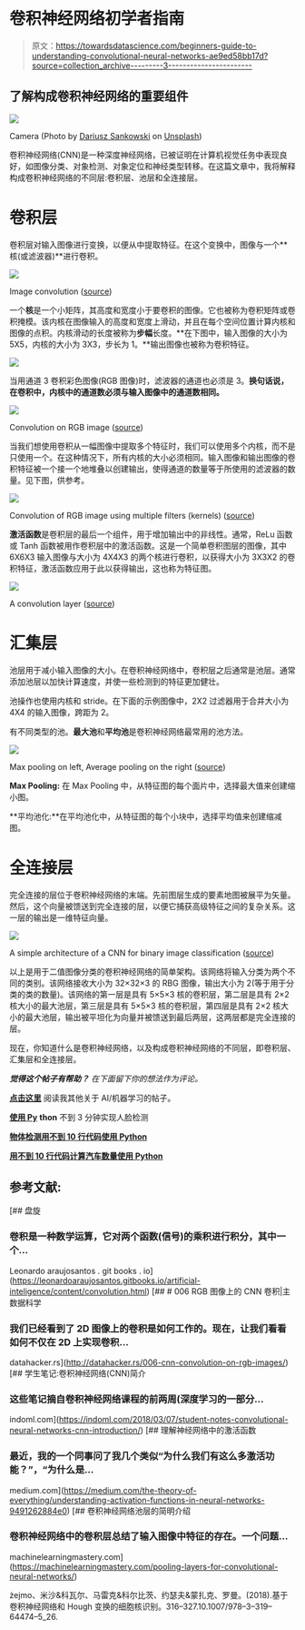 # 卷积神经网络初学者指南

> 原文：<https://towardsdatascience.com/beginners-guide-to-understanding-convolutional-neural-networks-ae9ed58bb17d?source=collection_archive---------3----------------------->

## 了解构成卷积神经网络的重要组件

![](img/b767a45a76a21bd45573bbda96fa9ef0.png)

Camera (Photo by [Dariusz Sankowski](https://unsplash.com/@dariuszsankowski?utm_source=unsplash&utm_medium=referral&utm_content=creditCopyText) on [Unsplash](https://unsplash.com/?utm_source=unsplash&utm_medium=referral&utm_content=creditCopyText))

卷积神经网络(CNN)是一种深度神经网络，已被证明在计算机视觉任务中表现良好，如图像分类、对象检测、对象定位和神经类型转移。在这篇文章中，我将解释构成卷积神经网络的不同层:卷积层、池层和全连接层。

# 卷积层

卷积层对输入图像进行变换，以便从中提取特征。在这个变换中，图像与一个**核(或滤波器)**进行卷积。

![](img/fe6d0040fb7f885c24e91121aec67be2.png)

Image convolution ([source](http://intellabs.github.io/RiverTrail/tutorial/))

一个**核**是一个小矩阵，其高度和宽度小于要卷积的图像。它也被称为卷积矩阵或卷积掩模。该内核在图像输入的高度和宽度上滑动，并且在每个空间位置计算内核和图像的点积。内核滑动的长度被称为**步幅**长度。**在下图中，输入图像的大小为 5X5，内核的大小为 3X3，步长为 1。**输出图像也被称为卷积特征。

![](img/0e7de8a67e0c197106c87d417e45b499.png)

当用通道 3 卷积彩色图像(RGB 图像)时，滤波器的通道也必须是 3。**换句话说，在卷积中，内核中的通道数必须与输入图像中的通道数相同。**

![](img/449498a3a57bddd202b25a23bf6bdba3.png)

Convolution on RGB image ([source](http://datahacker.rs/006-cnn-convolution-on-rgb-images/))

当我们想使用卷积从一幅图像中提取多个特征时，我们可以使用多个内核，而不是只使用一个。在这种情况下，所有内核的大小必须相同。输入图像和输出图像的卷积特征被一个接一个地堆叠以创建输出，使得通道的数量等于所使用的滤波器的数量。见下图，供参考。

![](img/17d7e44e6afbcebbf1c713d18e944365.png)

Convolution of RGB image using multiple filters (kernels) ([source](https://indoml.com/2018/03/07/student-notes-convolutional-neural-networks-cnn-introduction/))

**激活函数**是卷积层的最后一个组件，用于增加输出中的非线性。通常，ReLu 函数或 Tanh 函数被用作卷积层中的激活函数。这是一个简单卷积图层的图像，其中 6X6X3 输入图像与大小为 4X4X3 的两个核进行卷积，以获得大小为 3X3X2 的卷积特征，激活函数应用于此以获得输出，这也称为特征图。

![](img/0aa924fb4d17e0be414608a421179257.png)

A convolution layer ([source](https://indoml.com/2018/03/07/student-notes-convolutional-neural-networks-cnn-introduction/))

# 汇集层

池层用于减小输入图像的大小。在卷积神经网络中，卷积层之后通常是池层。通常添加池层以加快计算速度，并使一些检测到的特征更加健壮。

池操作也使用内核和 stride。在下面的示例图像中，2X2 过滤器用于合并大小为 4X4 的输入图像，跨距为 2。

有不同类型的池。**最大池**和**平均池**是卷积神经网络最常用的池方法。

![](img/04a0573d24a3777c988f0093bfe8fa9c.png)

Max pooling on left, Average pooling on the right ([source](https://indoml.com/2018/03/07/student-notes-convolutional-neural-networks-cnn-introduction/))

**Max Pooling:** 在 Max Pooling 中，从特征图的每个面片中，选择最大值来创建缩小图。

**平均池化:**在平均池化中，从特征图的每个小块中，选择平均值来创建缩减图。

# 全连接层

完全连接的层位于卷积神经网络的末端。先前图层生成的要素地图被展平为矢量。然后，这个向量被馈送到完全连接的层，以便它捕获高级特征之间的复杂关系。这一层的输出是一维特征向量。

![](img/bc47bb088a2252cde263aad4bd75d260.png)

A simple architecture of a CNN for binary image classification ([source](https://www.researchgate.net/profile/Michal_Zejmo/publication/318762566/figure/fig3/AS:546467007537152@1507299295287/Architecture-of-sample-CNN-model.png))

以上是用于二值图像分类的卷积神经网络的简单架构。该网络将输入分类为两个不同的类别。该网络接收大小为 32×32×3 的 RBG 图像，输出大小为 2(等于用于分类的类的数量)。该网络的第一层是具有 5×5×3 核的卷积层，第二层是具有 2×2 核大小的最大池层，第三层是具有 5×5×3 核的卷积层，第四层是具有 2×2 核大小的最大池层，输出被平坦化为向量并被馈送到最后两层，这两层都是完全连接的层。

现在，你知道什么是卷积神经网络，以及构成卷积神经网络的不同层，即卷积层、汇集层和全连接层。

***觉得这个帖子有帮助？*** *在下面留下你的想法作为评论。*

[**点击这里**](https://medium.com/@sabinaa.pokhrel) 阅读我其他关于 AI/机器学习的帖子。

[**使用 Py**](/implement-face-detection-in-less-than-3-minutes-using-python-9f6b43bb3160) **thon** 不到 3 分钟实现人脸检测

[**物体检测用不到 10 行代码使用 Python**](/object-detection-with-less-than-10-lines-of-code-using-python-2d28eebc5b11)

[**用不到 10 行代码计算汽车数量使用 Python**](/count-number-of-cars-in-less-than-10-lines-of-code-using-python-40208b173554)

## **参考文献:**

[](https://leonardoaraujosantos.gitbooks.io/artificial-inteligence/content/convolution.html) [## 盘旋

### 卷积是一种数学运算，它对两个函数(信号)的乘积进行积分，其中一个…

Leonardo araujosantos . git books . io](https://leonardoaraujosantos.gitbooks.io/artificial-inteligence/content/convolution.html) [](http://datahacker.rs/006-cnn-convolution-on-rgb-images/) [## # 006 RGB 图像上的 CNN 卷积|主数据科学

### 我们已经看到了 2D 图像上的卷积是如何工作的。现在，让我们看看如何不仅在 2D 上实现卷积…

datahacker.rs](http://datahacker.rs/006-cnn-convolution-on-rgb-images/) [](https://indoml.com/2018/03/07/student-notes-convolutional-neural-networks-cnn-introduction/) [## 学生笔记:卷积神经网络(CNN)简介

### 这些笔记摘自卷积神经网络课程的前两周(深度学习的一部分…

indoml.com](https://indoml.com/2018/03/07/student-notes-convolutional-neural-networks-cnn-introduction/) [](https://medium.com/the-theory-of-everything/understanding-activation-functions-in-neural-networks-9491262884e0) [## 理解神经网络中的激活函数

### 最近，我的一个同事问了我几个类似“为什么我们有这么多激活功能？”，“为什么是…

medium.com](https://medium.com/the-theory-of-everything/understanding-activation-functions-in-neural-networks-9491262884e0) [](https://machinelearningmastery.com/pooling-layers-for-convolutional-neural-networks/) [## 卷积神经网络池层的简明介绍

### 卷积神经网络中的卷积层总结了输入图像中特征的存在。一个问题…

machinelearningmastery.com](https://machinelearningmastery.com/pooling-layers-for-convolutional-neural-networks/) 

żejmo、米沙&科瓦尔、马雷克&科尔比茨、约瑟夫&蒙扎克、罗曼。(2018).基于卷积神经网络和 Hough 变换的细胞核识别。316–327.10.1007/978–3–319–64474–5_26.